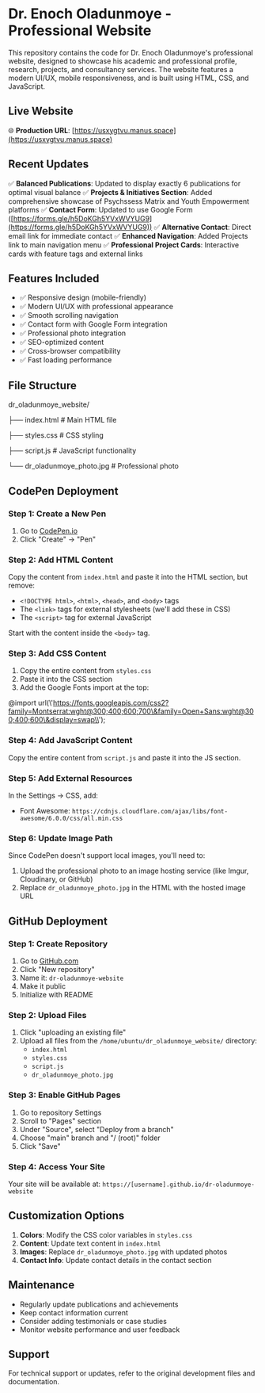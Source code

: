 # Dr. Enoch Oladunmoye \- Professional Website

This repository contains the code for Dr. Enoch Oladunmoye's professional website, designed to showcase his academic and professional profile, research, projects, and consultancy services. The website features a modern UI/UX, mobile responsiveness, and is built using HTML, CSS, and JavaScript.

## Live Website

🌐 **Production URL**: [https://usxygtvu.manus.space](https://usxygtvu.manus.space)

## Recent Updates

✅ **Balanced Publications**: Updated to display exactly 6 publications for optimal visual balance ✅ **Projects & Initiatives Section**: Added comprehensive showcase of Psychssess Matrix and Youth Empowerment platforms ✅ **Contact Form**: Updated to use Google Form ([https://forms.gle/h5DoKGh5YVxWVYUG9](https://forms.gle/h5DoKGh5YVxWVYUG9)) ✅ **Alternative Contact**: Direct email link for immediate contact ✅ **Enhanced Navigation**: Added Projects link to main navigation menu ✅ **Professional Project Cards**: Interactive cards with feature tags and external links

## Features Included

- ✅ Responsive design (mobile-friendly)  
- ✅ Modern UI/UX with professional appearance  
- ✅ Smooth scrolling navigation  
- ✅ Contact form with Google Form integration  
- ✅ Professional photo integration  
- ✅ SEO-optimized content  
- ✅ Cross-browser compatibility  
- ✅ Fast loading performance

## File Structure

dr\_oladunmoye\_website/

├── index.html          \# Main HTML file

├── styles.css          \# CSS styling

├── script.js           \# JavaScript functionality

└── dr\_oladunmoye\_photo.jpg  \# Professional photo

## CodePen Deployment

### Step 1: Create a New Pen

1. Go to [CodePen.io](https://codepen.io)  
2. Click "Create" → "Pen"

### Step 2: Add HTML Content

Copy the content from `index.html` and paste it into the HTML section, but remove:

- `<!DOCTYPE html>`, `<html>`, `<head>`, and `<body>` tags  
- The `<link>` tags for external stylesheets (we'll add these in CSS)  
- The `<script>` tag for external JavaScript

Start with the content inside the `<body>` tag.

### Step 3: Add CSS Content

1. Copy the entire content from `styles.css`  
2. Paste it into the CSS section  
3. Add the Google Fonts import at the top:

@import url(\\'https://fonts.googleapis.com/css2?family=Montserrat:wght@300;400;600;700\&family=Open+Sans:wght@300;400;600\&display=swap\\');

### Step 4: Add JavaScript Content

Copy the entire content from `script.js` and paste it into the JS section.

### Step 5: Add External Resources

In the Settings → CSS, add:

- Font Awesome: `https://cdnjs.cloudflare.com/ajax/libs/font-awesome/6.0.0/css/all.min.css`

### Step 6: Update Image Path

Since CodePen doesn't support local images, you'll need to:

1. Upload the professional photo to an image hosting service (like Imgur, Cloudinary, or GitHub)  
2. Replace `dr_oladunmoye_photo.jpg` in the HTML with the hosted image URL

## GitHub Deployment

### Step 1: Create Repository

1. Go to [GitHub.com](https://github.com)  
2. Click "New repository"  
3. Name it: `dr-oladunmoye-website`  
4. Make it public  
5. Initialize with README

### Step 2: Upload Files

1. Click "uploading an existing file"  
2. Upload all files from the `/home/ubuntu/dr_oladunmoye_website/` directory:  
   - `index.html`  
   - `styles.css`  
   - `script.js`  
   - `dr_oladunmoye_photo.jpg`

### Step 3: Enable GitHub Pages

1. Go to repository Settings  
2. Scroll to "Pages" section  
3. Under "Source", select "Deploy from a branch"  
4. Choose "main" branch and "/ (root)" folder  
5. Click "Save"

### Step 4: Access Your Site

Your site will be available at: `https://[username].github.io/dr-oladunmoye-website`

## Customization Options

1. **Colors**: Modify the CSS color variables in `styles.css`  
2. **Content**: Update text content in `index.html`  
3. **Images**: Replace `dr_oladunmoye_photo.jpg` with updated photos  
4. **Contact Info**: Update contact details in the contact section

## Maintenance

- Regularly update publications and achievements  
- Keep contact information current  
- Consider adding testimonials or case studies  
- Monitor website performance and user feedback

## Support

For technical support or updates, refer to the original development files and documentation.  
